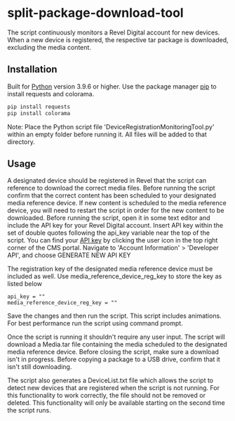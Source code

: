 # split-package-download-tool
The script continuously monitors a Revel Digital account for new devices. When a new device is registered, the respective tar package is downloaded, excluding the media content.

## Installation

Built for [Python](https://www.python.org/downloads/) version 3.9.6 or higher.
Use the package manager [pip](https://pip.pypa.io/en/stable/) to install requests and colorama.

```bash
pip install requests
pip install colorama
```

Note: Place the Python script file 'DeviceRegistrationMonitoringTool.py' within an empty folder before running it. All files will be added to that directory. 

## Usage
A designated device should be registered in Revel that the script can reference to download the correct media files. Before running the script confirm that the correct content has been scheduled to your designated media reference device. If new content is scheduled to the media reference device, you will need to restart the script in order for the new content to be downloaded. Before running the script, open it in some text editor and include the API key for your Revel Digital account. Insert API key within the set of double quotes following the api_key variable near the top of the script. You can find your [API key](https://as1.reveldigital.com/account/api) by clicking the user icon in the top right corner of the CMS portal. Navigate to 'Account Information' > 'Developer API', and choose GENERATE NEW API KEY

The registration key of the designated media reference device must be included as well. Use media_reference_device_reg_key to store the key as listed below

```
api_key = ""
media_reference_device_reg_key = ""
```

Save the changes and then run the script. This script includes animations. For best performance run the script using command prompt.

Once the script is running it shouldn't require any user input. The script will download a Media.tar file containing the media scheduled to the designated media reference device. Before closing the script, make sure a download isn't in progress. Before copying a package to a USB drive, confirm that it isn't still downloading.

The script also generates a DeviceList.txt file which allows the script to detect new devices that are registered when the script is not running. For this functionality to work correctly, the file should not be removed or deleted. This functionality will only be available starting on the second time the script runs.
